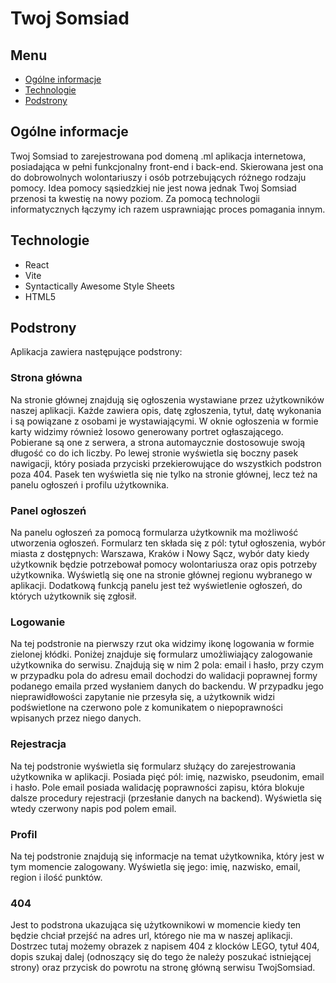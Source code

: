 # Twoj Somsiad


## Menu
* [Ogólne informacje](#ogólne-informacje)
* [Technologie](#technologie)
* [Podstrony](#podstrony)

## Ogólne informacje
Twoj Somsiad to zarejestrowana pod domeną .ml aplikacja internetowa, posiadająca w pełni funkcjonalny front-end i back-end.
Skierowana jest ona do dobrowolnych wolontariuszy i osób potrzebujących różnego rodzaju pomocy.
Idea pomocy sąsiedzkiej nie jest nowa jednak Twoj Somsiad przenosi ta kwestię na nowy poziom.
Za pomocą technologii informatycznych łączymy ich razem usprawniając proces pomagania innym.
	
## Technologie 
* React
* Vite
* Syntactically Awesome Style Sheets
* HTML5
	
## Podstrony
Aplikacja zawiera następujące podstrony:


### Strona główna
Na stronie głównej znajdują się ogłoszenia wystawiane przez użytkowników naszej aplikacji. Każde zawiera opis, datę zgłoszenia,
tytuł, datę wykonania i są powiązane z osobami je wystawiającymi. W oknie ogłoszenia w formie karty widzimy również
losowo generowany portret ogłaszającego. Pobierane są one z serwera, a strona automaycznie dostosowuje swoją długość co do
ich liczby. Po lewej stronie wyświetla się boczny pasek nawigacji, który posiada przyciski przekierowujące do wszystkich podstron poza 404.
Pasek ten wyświetla się nie tylko na stronie głównej, lecz też na panelu ogłoszeń i profilu użytkownika.

### Panel ogłoszeń
Na panelu ogłoszeń za pomocą formularza użytkownik ma możliwość utworzenia ogłoszeń. Formularz ten składa się z pól: tytuł ogłoszenia,
wybór miasta z dostępnych: Warszawa, Kraków i Nowy Sącz, wybór daty kiedy użytkownik będzie potrzebował pomocy
wolontariusza oraz opis potrzeby użytkownika. Wyświetlą się one na stronie głównej regionu wybranego w aplikacji.
Dodatkową funkcją panelu jest też wyświetlenie ogłoszeń, do których użytkownik się zgłosił.

### Logowanie
Na tej podstronie na pierwszy rzut oka widzimy ikonę logowania w formie zielonej kłódki. Poniżej znajduje się formularz umożliwiający zalogowanie
użytkownika do serwisu. Znajdują się w nim 2 pola: email i hasło, przy czym w przypadku pola do adresu email dochodzi do walidacji
poprawnej formy podanego emaila przed wysłaniem danych do backendu. W przypadku jego nieprawidłowości zapytanie nie przesyła się, a
użytkownik widzi podświetlone na czerwono pole z komunikatem o niepoprawności wpisanych przez niego danych.

### Rejestracja
Na tej podstronie wyświetla się formularz służący do zarejestrowania użytkownika w aplikacji.
Posiada pięć pól: imię, nazwisko, pseudonim, email i hasło. Pole email posiada walidację poprawności zapisu, 
która blokuje dalsze procedury rejestracji (przesłanie danych na backend). Wyświetla się wtedy czerwony napis pod polem email.

### Profil
Na tej podstronie znajdują się informacje na temat użytkownika, który jest w tym momencie zalogowany.
Wyświetla się jego: imię, nazwisko, email, region i ilość punktów.

### 404
Jest to podstrona ukazująca się użytkownikowi w momencie kiedy ten będzie chciał przejść na adres url, którego nie ma w
naszej aplikacji. Dostrzec tutaj możemy obrazek z napisem 404 z klocków LEGO, tytuł 404, dopis szukaj dalej (odnoszący się
do tego że należy poszukać istniejącej strony) oraz przycisk do powrotu na stronę główną serwisu TwojSomsiad.